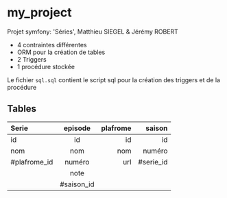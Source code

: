# my_project

Projet symfony: 'Séries', Matthieu SIEGEL & Jérémy ROBERT

- 4 contraintes différentes
- ORM pour la création de tables
- 2 Triggers
- 1 procédure stockée

Le fichier ```sql.sql``` contient le script sql pour la création des triggers et de la procédure

## Tables

| Serie  | episode  | plafrome | saison |
| :--------------- |:---------------:| -----:|-----:|
| id  |   id        |  id | id |
| nom  |   nom        |  nom | numéro |
| #plafrome_id  | numéro            |   url | #serie_id | 
|   | note         |     | |
|   | #saison_id         |     | |
